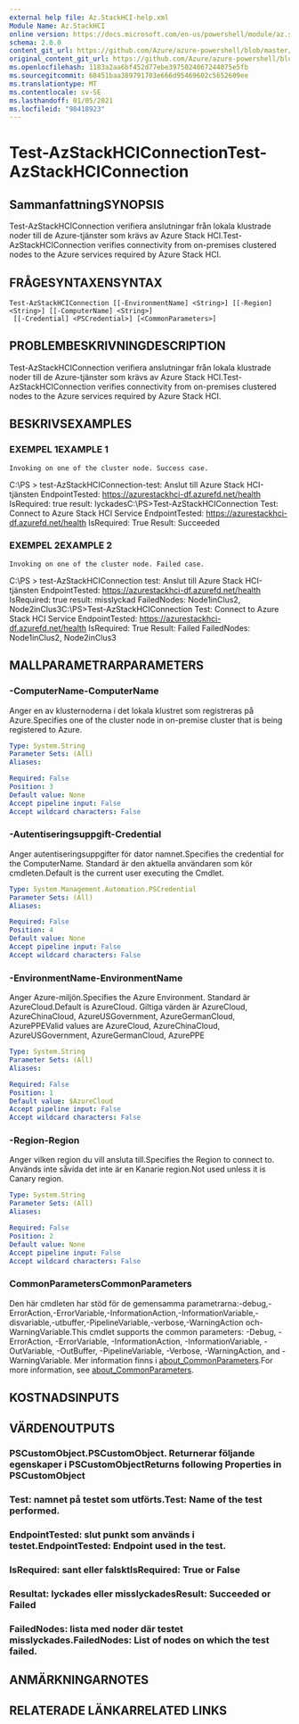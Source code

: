 ```yaml
---
external help file: Az.StackHCI-help.xml
Module Name: Az.StackHCI
online version: https://docs.microsoft.com/en-us/powershell/module/az.stackhci/test-azstackhciconnection
schema: 2.0.0
content_git_url: https://github.com/Azure/azure-powershell/blob/master/src/StackHCI/help/Test-AzStackHCIConnection.md
original_content_git_url: https://github.com/Azure/azure-powershell/blob/master/src/StackHCI/help/Test-AzStackHCIConnection.md
ms.openlocfilehash: 1183a2aa6bf452d77ebe3975024067244075e5fb
ms.sourcegitcommit: 68451baa389791703e666d95469602c5652609ee
ms.translationtype: MT
ms.contentlocale: sv-SE
ms.lasthandoff: 01/05/2021
ms.locfileid: "98418923"
---
```

# <span data-ttu-id="c0907-101">Test-AzStackHCIConnection</span><span class="sxs-lookup"><span data-stu-id="c0907-101">Test-AzStackHCIConnection</span></span>

## <span data-ttu-id="c0907-102">Sammanfattning</span><span class="sxs-lookup"><span data-stu-id="c0907-102">SYNOPSIS</span></span>
<span data-ttu-id="c0907-103">Test-AzStackHCIConnection verifiera anslutningar från lokala klustrade noder till de Azure-tjänster som krävs av Azure Stack HCI.</span><span class="sxs-lookup"><span data-stu-id="c0907-103">Test-AzStackHCIConnection verifies connectivity from on-premises clustered nodes to the Azure services required by Azure Stack HCI.</span></span>

## <span data-ttu-id="c0907-104">FRÅGESYNTAXEN</span><span class="sxs-lookup"><span data-stu-id="c0907-104">SYNTAX</span></span>

```
Test-AzStackHCIConnection [[-EnvironmentName] <String>] [[-Region] <String>] [[-ComputerName] <String>]
 [[-Credential] <PSCredential>] [<CommonParameters>]
```

## <span data-ttu-id="c0907-105">PROBLEMBESKRIVNING</span><span class="sxs-lookup"><span data-stu-id="c0907-105">DESCRIPTION</span></span>
<span data-ttu-id="c0907-106">Test-AzStackHCIConnection verifiera anslutningar från lokala klustrade noder till de Azure-tjänster som krävs av Azure Stack HCI.</span><span class="sxs-lookup"><span data-stu-id="c0907-106">Test-AzStackHCIConnection verifies connectivity from on-premises clustered nodes to the Azure services required by Azure Stack HCI.</span></span>

## <span data-ttu-id="c0907-107">BESKRIVS</span><span class="sxs-lookup"><span data-stu-id="c0907-107">EXAMPLES</span></span>

### <span data-ttu-id="c0907-108">EXEMPEL 1</span><span class="sxs-lookup"><span data-stu-id="c0907-108">EXAMPLE 1</span></span>
```
Invoking on one of the cluster node. Success case.
```

<span data-ttu-id="c0907-109">C:\PS \> test-AzStackHCIConnection-test: Anslut till Azure Stack HCI-tjänsten EndpointTested: https://azurestackhci-df.azurefd.net/health IsRequired: true result: lyckades</span><span class="sxs-lookup"><span data-stu-id="c0907-109">C:\PS\>Test-AzStackHCIConnection Test: Connect to Azure Stack HCI Service EndpointTested: https://azurestackhci-df.azurefd.net/health IsRequired: True Result: Succeeded</span></span>

### <span data-ttu-id="c0907-110">EXEMPEL 2</span><span class="sxs-lookup"><span data-stu-id="c0907-110">EXAMPLE 2</span></span>
```
Invoking on one of the cluster node. Failed case.
```

<span data-ttu-id="c0907-111">C:\PS \> test-AzStackHCIConnection test: Anslut till Azure Stack HCI-tjänsten EndpointTested: https://azurestackhci-df.azurefd.net/health IsRequired: true result: misslyckad FailedNodes: Node1inClus2, Node2inClus3</span><span class="sxs-lookup"><span data-stu-id="c0907-111">C:\PS\>Test-AzStackHCIConnection Test: Connect to Azure Stack HCI Service EndpointTested: https://azurestackhci-df.azurefd.net/health IsRequired: True Result: Failed FailedNodes: Node1inClus2, Node2inClus3</span></span>

## <span data-ttu-id="c0907-112">MALLPARAMETRAR</span><span class="sxs-lookup"><span data-stu-id="c0907-112">PARAMETERS</span></span>

### <span data-ttu-id="c0907-113">-ComputerName</span><span class="sxs-lookup"><span data-stu-id="c0907-113">-ComputerName</span></span>
<span data-ttu-id="c0907-114">Anger en av klusternoderna i det lokala klustret som registreras på Azure.</span><span class="sxs-lookup"><span data-stu-id="c0907-114">Specifies one of the cluster node in on-premise cluster that is being registered to Azure.</span></span>

```yaml
Type: System.String
Parameter Sets: (All)
Aliases:

Required: False
Position: 3
Default value: None
Accept pipeline input: False
Accept wildcard characters: False
```

### <span data-ttu-id="c0907-115">-Autentiseringsuppgift</span><span class="sxs-lookup"><span data-stu-id="c0907-115">-Credential</span></span>
<span data-ttu-id="c0907-116">Anger autentiseringsuppgifter för dator namnet.</span><span class="sxs-lookup"><span data-stu-id="c0907-116">Specifies the credential for the ComputerName.</span></span>
<span data-ttu-id="c0907-117">Standard är den aktuella användaren som kör cmdleten.</span><span class="sxs-lookup"><span data-stu-id="c0907-117">Default is the current user executing the Cmdlet.</span></span>

```yaml
Type: System.Management.Automation.PSCredential
Parameter Sets: (All)
Aliases:

Required: False
Position: 4
Default value: None
Accept pipeline input: False
Accept wildcard characters: False
```

### <span data-ttu-id="c0907-118">-EnvironmentName</span><span class="sxs-lookup"><span data-stu-id="c0907-118">-EnvironmentName</span></span>
<span data-ttu-id="c0907-119">Anger Azure-miljön.</span><span class="sxs-lookup"><span data-stu-id="c0907-119">Specifies the Azure Environment.</span></span>
<span data-ttu-id="c0907-120">Standard är AzureCloud.</span><span class="sxs-lookup"><span data-stu-id="c0907-120">Default is AzureCloud.</span></span>
<span data-ttu-id="c0907-121">Giltiga värden är AzureCloud, AzureChinaCloud, AzureUSGovernment, AzureGermanCloud, AzurePPE</span><span class="sxs-lookup"><span data-stu-id="c0907-121">Valid values are AzureCloud, AzureChinaCloud, AzureUSGovernment, AzureGermanCloud, AzurePPE</span></span>

```yaml
Type: System.String
Parameter Sets: (All)
Aliases:

Required: False
Position: 1
Default value: $AzureCloud
Accept pipeline input: False
Accept wildcard characters: False
```

### <span data-ttu-id="c0907-122">-Region</span><span class="sxs-lookup"><span data-stu-id="c0907-122">-Region</span></span>
<span data-ttu-id="c0907-123">Anger vilken region du vill ansluta till.</span><span class="sxs-lookup"><span data-stu-id="c0907-123">Specifies the Region to connect to.</span></span>
<span data-ttu-id="c0907-124">Används inte såvida det inte är en Kanarie region.</span><span class="sxs-lookup"><span data-stu-id="c0907-124">Not used unless it is Canary region.</span></span>

```yaml
Type: System.String
Parameter Sets: (All)
Aliases:

Required: False
Position: 2
Default value: None
Accept pipeline input: False
Accept wildcard characters: False
```

### <span data-ttu-id="c0907-125">CommonParameters</span><span class="sxs-lookup"><span data-stu-id="c0907-125">CommonParameters</span></span>
<span data-ttu-id="c0907-126">Den här cmdleten har stöd för de gemensamma parametrarna:-debug,-ErrorAction,-ErrorVariable,-InformationAction,-InformationVariable,-disvariable,-utbuffer,-PipelineVariable,-verbose,-WarningAction och-WarningVariable.</span><span class="sxs-lookup"><span data-stu-id="c0907-126">This cmdlet supports the common parameters: -Debug, -ErrorAction, -ErrorVariable, -InformationAction, -InformationVariable, -OutVariable, -OutBuffer, -PipelineVariable, -Verbose, -WarningAction, and -WarningVariable.</span></span> <span data-ttu-id="c0907-127">Mer information finns i [about_CommonParameters](http://go.microsoft.com/fwlink/?LinkID=113216).</span><span class="sxs-lookup"><span data-stu-id="c0907-127">For more information, see [about_CommonParameters](http://go.microsoft.com/fwlink/?LinkID=113216).</span></span>

## <span data-ttu-id="c0907-128">KOSTNADS</span><span class="sxs-lookup"><span data-stu-id="c0907-128">INPUTS</span></span>

## <span data-ttu-id="c0907-129">VÄRDEN</span><span class="sxs-lookup"><span data-stu-id="c0907-129">OUTPUTS</span></span>

### <span data-ttu-id="c0907-130">PSCustomObject.</span><span class="sxs-lookup"><span data-stu-id="c0907-130">PSCustomObject.</span></span> <span data-ttu-id="c0907-131">Returnerar följande egenskaper i PSCustomObject</span><span class="sxs-lookup"><span data-stu-id="c0907-131">Returns following Properties in PSCustomObject</span></span>
### <span data-ttu-id="c0907-132">Test: namnet på testet som utförts.</span><span class="sxs-lookup"><span data-stu-id="c0907-132">Test: Name of the test performed.</span></span>
### <span data-ttu-id="c0907-133">EndpointTested: slut punkt som används i testet.</span><span class="sxs-lookup"><span data-stu-id="c0907-133">EndpointTested: Endpoint used in the test.</span></span>
### <span data-ttu-id="c0907-134">IsRequired: sant eller falskt</span><span class="sxs-lookup"><span data-stu-id="c0907-134">IsRequired: True or False</span></span>
### <span data-ttu-id="c0907-135">Resultat: lyckades eller misslyckades</span><span class="sxs-lookup"><span data-stu-id="c0907-135">Result: Succeeded or Failed</span></span>
### <span data-ttu-id="c0907-136">FailedNodes: lista med noder där testet misslyckades.</span><span class="sxs-lookup"><span data-stu-id="c0907-136">FailedNodes: List of nodes on which the test failed.</span></span>
## <span data-ttu-id="c0907-137">ANMÄRKNINGAR</span><span class="sxs-lookup"><span data-stu-id="c0907-137">NOTES</span></span>

## <span data-ttu-id="c0907-138">RELATERADE LÄNKAR</span><span class="sxs-lookup"><span data-stu-id="c0907-138">RELATED LINKS</span></span>

